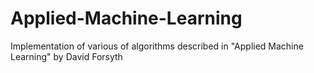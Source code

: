 # Applied-Machine-Learning
Implementation of various of algorithms described in "Applied Machine Learning" by David Forsyth
